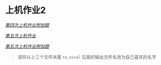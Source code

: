 # 上机作业2

[*第四次上机作业附加题*](https://github.com/asmld/Python/blob/master/HomeWork/%E4%B8%8A%E6%9C%BA%E4%BD%9C%E4%B8%9A2/NCV.py)

[*第五次上机作业*](https://github.com/asmld/Python/blob/master/HomeWork/%E4%B8%8A%E6%9C%BA%E4%BD%9C%E4%B8%9A2/Dataset.py)

[*第五次上机作业附加题*](https://github.com/asmld/Python/blob/master/HomeWork/%E4%B8%8A%E6%9C%BA%E4%BD%9C%E4%B8%9A2/Dataset_Pro.py)

> 请将以上三个文件末尾 `to_excel` 后面的输出文件名改为自己喜欢的名字